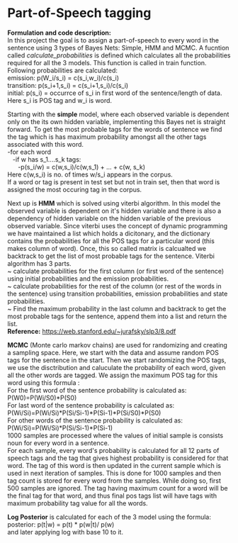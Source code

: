 # Part-of-Speech tagging

**Formulation and code description:**
</br>
In this project the goal is to assign a part-of-speech to every word in the sentence using 3 types of Bayes Nets: Simple, HMM and MCMC. A fucntion called <i>calculate_probabilities</i> is defined which calculates all the probabilities required for all the 3 models. This function is called in train function. Following probabilities are calculated:</br>
emission: p(W_i/s_i) = c(s_i,w_i)/c(s_i) </br>
transition: p(s_i+1,s_i) = c(s_i+1,s_i)/c(s_i) </br>
initial: p(s_i) = occurrce of s_i in first word of the sentence/length of data. </br>
Here s_i is POS tag and w_i is word. </br>

Starting with the **simple** model, where each observed variable is dependent only on the its own hidden variable, implementing this Bayes net is straight forward. To get the most probable tags for the words of sentence we find the tag which is has maximum probability amongst all the other tags associated with this word. </br>
-for each word </br>
&nbsp;&nbsp;&nbsp;-if w has s_1....s_k tags: </br>
&nbsp;&nbsp;&nbsp;&nbsp;&nbsp;&nbsp;-p(s_i/w) = c(w,s_i)/c(w,s_1) + ... + c(w, s_k) </br> 
Here c(w,s_i) is no. of times w/s_i appears in the corpus. </br>
If a word or tag is present in test set but not in train set, then that word is assigned the most occuring tag in the corpus. </br>

Next up is **HMM** which is solved using viterbi algorithm. In this model the observed variable is dependent on it's hidden variable and there is also a dependency of hidden variable  on the hidden variable of the previous observed variable. Since viterbi uses the concept of dynamic programming we have maintained a list which holds a dicitonary, and the dictionary contains the probabilities for all the POS tags for a particular word (this makes column of word). Once, this so called matrix is calcualted we backtrack to get the list of most probable tags for the sentence. Viterbi algorithm has 3 parts.</br>
~ calculate probabilities for the first  column (or first word of the sentence) using initial probabilities and the emission probabilities.</br>
~ calculate probabilities for the rest of the column (or rest of the words in the sentence) using transition probabilities, emission probabilities and state probabilities.</br>
~ Find the maximum probability in the last column and backtrack to get the most probable tags for the sentence, append them into a list and return the list. </br>
**Reference:** https://web.stanford.edu/~jurafsky/slp3/8.pdf

**MCMC** (Monte carlo markov chains) are used for randomizing and creating a sampling space. Here, we start with the data and assume random POS tags for the sentence in the start. Then we start randomizing the POS tags, we use the disctribution and caluculate the probability of each word, given all the other words are tagged. We assign the maximum POS tag for this word using this formula : </br>
For the first word of the sentence probability is calculated as: P(W0)=P(Wi/S0)*P(S0) </br>
For last word of the sentence probability is calculated as: P(Wi/Si)=P(Wi/Si)*P(Si/Si-1)*P(Si-1)*P(Si/S0)*P(S0) </br>
For other words of the sentence probability is calculated as: P(Wi/Si)=P(Wi/Si)*P(Si/Si-1)*P(Si-1) </br>
1000 samples are processed where the values of initial sample is consists noun for every word in a sentence. </br>
For each sample, every word's probability is calculated for all 12 parts of speech tags and the tag that gives highest probability is considered for that word. The tag of this word is then updated in the current sample which is used in next iteration of samples. This is done for 1000 samples and then tag count is stored for every word from the samples. While doing so, first 500 samples are ignored.
The tag having maximum count for a word will be the final tag for that word, and thus final pos tags list will have tags with maximum probability tag value for all the words. </br>

**Log Posterior** is calculated for each of the 3 model using the formula: </br>
posterior: p(t|w) = p(t) * p(w|t)/ p(w) </br>
and later applying log with base 10 to it.
